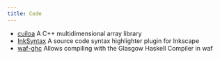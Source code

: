 ```yaml
---
title: Code
---
```


- [cuiloa](data/cuiloa/html/) A C++ multidimensional array library
- [InkSyntax](projects/inksyntax.html) A source code syntax highlighter plugin
  for Inkscape
- [waf-ghc](projects/waf-ghc.html) Allows compiling with the Glasgow Haskell Compiler
  in waf
